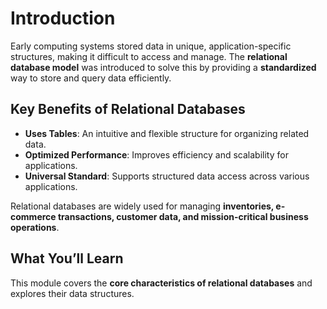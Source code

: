 # Introduction

Early computing systems stored data in unique, application-specific structures, making it difficult to access and manage. The **relational database model** was introduced to solve this by providing a **standardized** way to store and query data efficiently.

## **Key Benefits of Relational Databases**
- **Uses Tables**: An intuitive and flexible structure for organizing related data.
- **Optimized Performance**: Improves efficiency and scalability for applications.
- **Universal Standard**: Supports structured data access across various applications.

Relational databases are widely used for managing **inventories, e-commerce transactions, customer data, and mission-critical business operations**.

## **What You’ll Learn**
This module covers the **core characteristics of relational databases** and explores their data structures.
